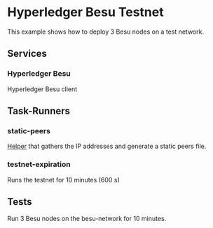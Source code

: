 # Hyperledger Besu Testnet

This example shows how to deploy 3 Besu nodes on a test network.

## Services

### Hyperledger Besu
Hyperledger Besu client

## Task-Runners

### static-peers
[Helper](https://github.com/whiteblock/helpers/tree/master/besu) that gathers the IP addresses and generate a static peers file.

### testnet-expiration
Runs the testnet for 10 minutes (600 s)

## Tests
Run 3 Besu nodes on the besu-network for 10 minutes.